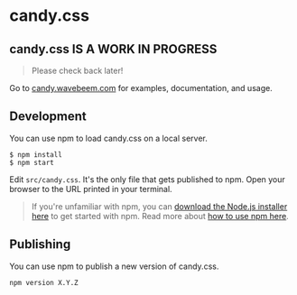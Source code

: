 # candy.css

## candy.css IS A WORK IN PROGRESS

> Please check back later!

Go to [candy.wavebeem.com](https://candy.wavebeem.com) for examples, documentation, and usage.

## Development

You can use npm to load candy.css on a local server.

```
$ npm install
$ npm start
```

Edit `src/candy.css`. It's the only file that gets published to npm. Open your browser to the URL printed in your terminal.

> If you're unfamiliar with npm, you can [download the Node.js installer here](https://nodejs.org/en/download/) to get started with npm. Read more about [how to use npm here](https://docs.npmjs.com/about-npm/).

## Publishing

You can use npm to publish a new version of candy.css.

```
npm version X.Y.Z
```
